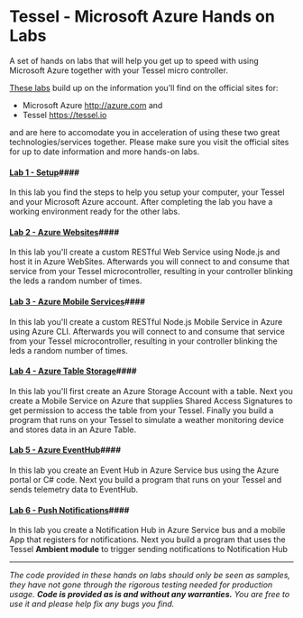 Tessel - Microsoft Azure Hands on Labs
======================================

A set of hands on labs that will help you get up to speed with using Microsoft Azure together with your Tessel micro controller.

[These labs](labs) build up on the information you’ll find on the official sites for:

* Microsoft Azure http://azure.com and
* Tessel https://tessel.io

and are here to accomodate you in acceleration of using these two great technologies/services together. Please make sure you visit the official sites for up to date information and more hands-on labs.

#### [Lab 1 - Setup](labs/_setup)####
In this lab you find the steps to help you setup your computer, your Tessel and your Microsoft Azure account. After completing the lab you have a working environment ready for the other labs.


#### [Lab 2 - Azure Websites](labs/websites)####
In this lab you'll create a custom RESTful Web Service using Node.js and host it in Azure WebSites. Afterwards you will connect to and consume that service from your Tessel microcontroller, resulting in your controller blinking the leds a random number of times.


#### [Lab 3 - Azure Mobile Services](labs/mobile-services)####
In this lab you'll create a custom RESTful Node.js Mobile Service in Azure using Azure CLI. Afterwards you will connect to and consume that service from your Tessel microcontroller, resulting in your controller blinking the leds a random number of times.


#### [Lab 4 - Azure Table Storage](labs/table-storage)####
In this lab you'll first create an Azure Storage Account with a table. Next you create a Mobile Service on Azure that supplies Shared Access Signatures to get permission to access the table from your Tessel. Finally you build a program that runs on your Tessel to simulate a weather monitoring device and stores data in an Azure Table.


#### [Lab 5 - Azure EventHub](labs/event-hub)####
In this lab you create an Event Hub in Azure Service bus using the Azure portal or C# code. Next you build a program that runs on your Tessel and sends telemetry data to EventHub.

#### [Lab 6 - Push Notifications](labs/notification-hub)####
In this lab you create a Notification Hub in Azure Service bus and a mobile App that registers for notifications. Next you build a program that uses the Tessel __Ambient module__ to trigger sending notifications to Notification Hub


---
_The code provided in these hands on labs should only be seen as samples, they have not gone through the rigorous testing needed for production usage. **Code is provided as is and without any warranties.** You are free to use it and please help fix any bugs you find._
